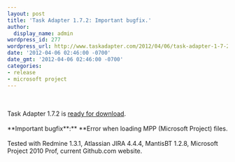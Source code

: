 ```yaml
---
layout: post
title: 'Task Adapter 1.7.2: Important bugfix.'
author:
  display_name: admin
wordpress_id: 277
wordpress_url: http://www.taskadapter.com/2012/04/06/task-adapter-1-7-2-important-bugfix/
date: '2012-04-06 02:46:00 -0700'
date_gmt: '2012-04-06 02:46:00 -0700'
categories:
- release
- microsoft project
---
```

<div dir="ltr" style="text-align: left;" trbidi="on"><br/><br/>Task Adapter 1.7.2 is <a href="http://taskadapter.com/download">ready for download</a>.<br/><br/>**Important bugfix**:** **Error when loading MPP (Microsoft Project) files.<br/><br/>Tested with Redmine 1.3.1, Atlassian JIRA 4.4.4, MantisBT 1.2.8, Microsoft Project 2010 Prof, current Github.com website.<br/>
<div><br/></div></div></p>
